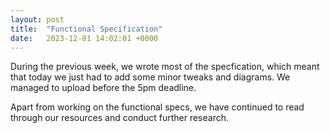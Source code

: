 ```yaml
---
layout: post
title:  "Functional Specification"
date:   2023-12-01 14:02:01 +0000
---
```


During the previous week, we wrote most of the specfication, which meant that today we just had to add some minor tweaks and diagrams. We managed to upload before the 5pm deadline.

Apart from working on the functional specs, we have continued to read through our resources and conduct further research.
